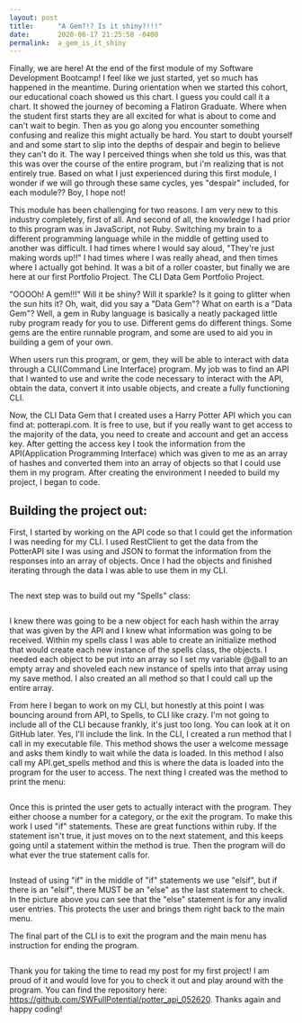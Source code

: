 ```yaml
---
layout: post
title:      "A Gem?!? Is it shiny?!!!"
date:       2020-06-17 21:25:58 -0400
permalink:  a_gem_is_it_shiny
---
```


<!-- wp:group -->
<div class="wp-block-group"><div class="wp-block-group__inner-container"><!-- wp:paragraph {"backgroundColor":"background","textColor":"foreground"} -->
<p class="has-foreground-color has-background-background-color has-text-color has-background">Finally, we are here! At the end of the first module of my Software Development Bootcamp! I feel like we just started, yet so much has happened in the meantime. During orientation when we started this cohort, our educational coach showed us this chart. I guess you could call it a chart. It showed the journey of becoming a Flatiron Graduate. Where when the student first starts they are all excited for what is about to come and can't wait to begin. Then as you go along you encounter something confusing and realize this might actually be hard. You start to doubt yourself and and some start to slip into the depths of despair and begin to believe they can't do it. The way I perceived things when she told us this, was that this was over the course of the entire program, but i'm realizing that is not entirely true. Based on what I just experienced during this first module, I wonder if we will go through these same cycles, yes "despair" included, for each module?? Boy, I hope not!</p>
<!-- /wp:paragraph -->

<!-- wp:paragraph -->
<p>This module has been challenging for two reasons. I am very new to this industry completely, first of all. And second of all, the knowledge I had prior to this program was in JavaScript, not Ruby. Switching my brain to a different programming language while in the middle of getting used to another was difficult. I had times where I would say aloud, "They're just making words up!!" I had times where I was really ahead, and then times where I actually got behind. It was a bit of a roller coaster, but finally we are here at our first Portfolio Project. The CLI Data Gem Portfolio Project. </p>
<!-- /wp:paragraph -->

<!-- wp:paragraph -->
<p>"OOOOh! A gem!!!" Will it be shiny? Will it sparkle? Is it going to glitter when the sun hits it? Oh, wait, did you say a "Data Gem"? What on earth is a "Data Gem"? Well, a gem in Ruby language is basically a neatly packaged little ruby program ready for you to use. Different gems do different things. Some gems are the entire runnable program, and some are used to aid you in building a gem of your own.</p>
<!-- /wp:paragraph -->

<!-- wp:paragraph -->
<p>When users run this program, or gem, they will be able to interact with data through a CLI(Command Line Interface) program. My job was to find an API that I wanted to use and write the code necessary to interact with the API, obtain the data, convert it into usable objects, and create a fully functioning CLI.</p>
<!-- /wp:paragraph -->

<!-- wp:paragraph -->
<p>Now, the CLI Data Gem that I created  uses a Harry Potter API which you can find at: potterapi.com. It is free to use, but if you really want to get access to the majority of the data, you need to create and account and get an access key. After getting the access key I took the information from the API(Application Programming Interface) which was given to me as an array of hashes and converted them into an array of objects so that I could use them in my program. After creating the environment I needed to build my project, I began to code.</p>
<!-- /wp:paragraph --></div></div>
<!-- /wp:group -->

<!-- wp:heading -->
<h2>Building the project out: </h2>
<!-- /wp:heading -->

<!-- wp:paragraph -->
<p>First, I started by working on the API code so that I could get the information I was needing for my CLI. I used RestClient to get the data from the PotterAPI site I was using and JSON to format the information from the responses into an array of objects. Once I had the objects and finished iterating through the data I was able to use them in my CLI.</p>
<!-- /wp:paragraph -->

<!-- wp:group -->
<div class="wp-block-group"><div class="wp-block-group__inner-container"></div></div>
<!-- /wp:group -->

<!-- wp:image {"id":40,"sizeSlug":"large"} -->
<figure class="wp-block-image size-large"><img src="https://swfullpotential.files.wordpress.com/2020/06/image-3.png?w=1024" alt="" class="wp-image-40"/></figure>
<!-- /wp:image -->

<!-- wp:paragraph -->
<p>The next step was to build out my "Spells" class: </p>
<!-- /wp:paragraph -->

<!-- wp:image {"id":42,"sizeSlug":"large"} -->
<figure class="wp-block-image size-large"><img src="https://swfullpotential.files.wordpress.com/2020/06/image-4.png?w=881" alt="" class="wp-image-42"/></figure>
<!-- /wp:image -->

<!-- wp:paragraph -->
<p>I knew there was going to be a new object for each hash within the array that was given by the API and I knew what information was going to be received. Within my spells class I was able to create an initialize method that would create each new instance of the spells class, the objects. I needed each object to be put into an array so I set my variable @@all to an empty array and shoveled each new instance of spells into that array using my save method. I also created an all method so that I could call up the entire array. </p>
<!-- /wp:paragraph -->

<!-- wp:paragraph -->
<p>From here I began to work on my CLI, but honestly at this point I was bouncing around from API, to Spells, to CLI like crazy. I'm not going to include all of the CLI because frankly, it's just too long. You can look at it on GitHub later. Yes, I'll include the link. In the CLI, I created a run method that I call in my executable file. This method shows the user a welcome message and asks them kindly to wait while the data is loaded. In this method I also call my API.get_spells method and this is where the data is loaded into the program for the user to access. The next thing I created was the method to print the menu: </p>
<!-- /wp:paragraph -->

<!-- wp:image {"id":43,"sizeSlug":"large"} -->
<figure class="wp-block-image size-large"><img src="https://swfullpotential.files.wordpress.com/2020/06/image-5.png?w=816" alt="" class="wp-image-43"/></figure>
<!-- /wp:image -->

<!-- wp:paragraph -->
<p> Once this is printed the user gets to actually interact with the program. They either choose a number for a category, or the exit the program. To make this work I used "if" statements. These are great functions within ruby. If the statement isn't true, it just moves on to the next statement, and this keeps going until a statement within the method is true. Then the program will do what ever the true statement calls for. </p>
<!-- /wp:paragraph -->

<!-- wp:image {"id":45,"sizeSlug":"large"} -->
<figure class="wp-block-image size-large"><img src="https://swfullpotential.files.wordpress.com/2020/06/image-6.png?w=1024" alt="" class="wp-image-45"/></figure>
<!-- /wp:image -->

<!-- wp:paragraph -->
<p>Instead of using "if" in the middle of "if" statements we use "elsif", but if there is an "elsif", there MUST be an "else" as the last statement to check. In the picture above you can see that the "else" statement is for any invalid user entries. This protects the user and brings them right back to the main menu. </p>
<!-- /wp:paragraph -->

<!-- wp:group -->
<div class="wp-block-group"><div class="wp-block-group__inner-container"><!-- wp:paragraph -->
<p>The final part of the CLI is to exit the program and the main menu has instruction for ending the program. </p>
<!-- /wp:paragraph -->

<!-- wp:image {"id":47,"sizeSlug":"large"} -->
<figure class="wp-block-image size-large"><img src="https://swfullpotential.files.wordpress.com/2020/06/image-7.png?w=1003" alt="" class="wp-image-47"/></figure>
<!-- /wp:image -->

<!-- wp:paragraph -->
<p>Thank you for taking the time to read my post for my first project! I am proud of it and would love for you to check it out and play around with the program. You can find the repository here: <a href="https://github.com/SWFullPotential/potter_api_052620">https://github.com/SWFullPotential/potter_api_052620</a>. Thanks again and happy coding!</p>
<!-- /wp:paragraph --></div></div>
<!-- /wp:group -->

<!-- wp:group -->
<div class="wp-block-group"><div class="wp-block-group__inner-container"><!-- wp:group -->
<div class="wp-block-group"><div class="wp-block-group__inner-container"></div></div>
<!-- /wp:group --></div></div>
<!-- /wp:group -->

<!-- wp:paragraph -->
<p></p>
<!-- /wp:paragraph -->
